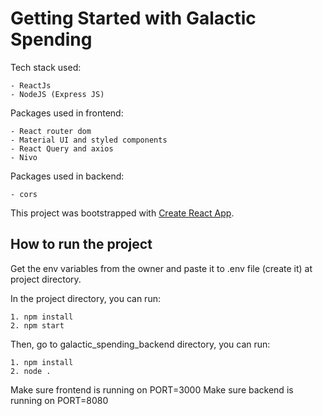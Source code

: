 # Getting Started with Galactic Spending

Tech stack used:

    - ReactJs
    - NodeJS (Express JS)

Packages used in frontend:

    - React router dom
    - Material UI and styled components
    - React Query and axios
    - Nivo

Packages used in backend:

    - cors

This project was bootstrapped with [Create React App](https://github.com/facebook/create-react-app).

## How to run the project

Get the env variables from the owner and paste it to .env file (create it) at project directory.

In the project directory, you can run:

    1. npm install
    2. npm start

Then, go to galactic_spending_backend directory, you can run:

    1. npm install
    2. node .


Make sure frontend is running on PORT=3000
Make sure backend is running on PORT=8080